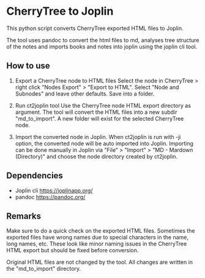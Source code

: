 # CherryTree to Joplin

This python script converts CherryTree exported HTML files to Joplin.

The tool uses pandoc to convert the html files to md, analyses tree structure of the notes and imports books and notes into joplin using the joplin cli tool.

## How to use

1. Export a CherryTree node to HTML files
Select the node in CherryTree > right click "Nodes Export" > "Export to HTML".
Select "Node and Subnodes" and leave other defaults.
Save into a folder.

2. Run ct2joplin tool 
Use the CherryTree node HTML export directory as argument.
The tool will convert the HTML files into a new subdir "md_to_import". 
A new folder will exist for the selected CherryTree node.

3. Import the converted node in Joplin.
When ct2joplin is run with -ji option, the converted node will be auto imported into Joplin. 
Importing can be done manually in Joplin via "File" > "Import" > "MD - Mardown (Directory)" and choose the node directory created by ct2joplin.


## Dependencies
* Joplin cli https://joplinapp.org/
* pandoc https://pandoc.org/


## Remarks
Make sure to do a quick check on the exported HTML files. Sometimes the exported files have wrong names due to special characters in the name, long names, etc. 
These look like minor naming issues in the CherryTree HTML export but should be fixed before conversion.

Original HTML files are not changed by the tool. All changes are written in the "md_to_import" directory.
